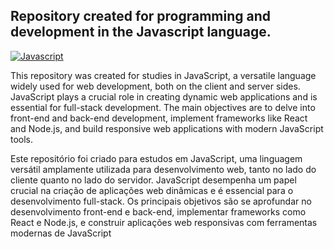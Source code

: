 ## Repository created for programming and development in the Javascript language.
[![Javascript](https://img.shields.io/badge/javascript-black?style=for-the-badge&logo=javascript&logoColor=yellow) ](https://shields.io/badge/JavaScript-F7DF1E?logo=JavaScript&logoColor=000&style=flat-square)

This repository was created for studies in JavaScript, a versatile language widely used for web development, both on the client and server sides. JavaScript plays a crucial role in creating dynamic web applications and is essential for full-stack development. The main objectives are to delve into front-end and back-end development, implement frameworks like React and Node.js, and build responsive web applications with modern JavaScript tools.

Este repositório foi criado para estudos em JavaScript, uma linguagem versátil amplamente utilizada para desenvolvimento web, tanto no lado do cliente quanto no lado do servidor. JavaScript desempenha um papel crucial na criação de aplicações web dinâmicas e é essencial para o desenvolvimento full-stack. Os principais objetivos são se aprofundar no desenvolvimento front-end e back-end, implementar frameworks como React e Node.js, e construir aplicações web responsivas com ferramentas modernas de JavaScript

